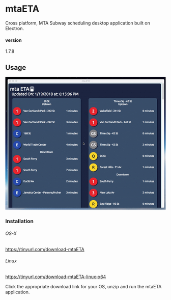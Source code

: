# mtaETA

Cross platform, MTA Subway scheduling desktop application built on Electron.


#### version
1.7.8


## Usage

![scrollingWindow](/images/scrollingWindow.gif)



### Installation

###### OS-X
https://tinyurl.com/download-mtaETA

###### Linux
https://tinyurl.com/download-mtaETA-linux-x64

Click the appropriate download link for your OS, unzip and run the mtaETA application.
